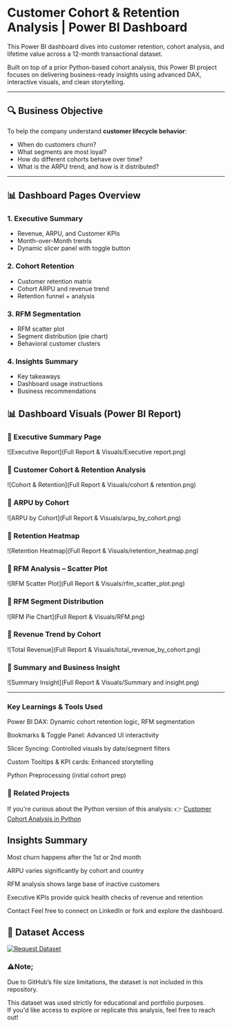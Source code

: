 # Customer Cohort & Retention Analysis | Power BI Dashboard

This Power BI dashboard dives into customer retention, cohort analysis, and lifetime value across a 12-month transactional dataset.

Built on top of a prior Python-based cohort analysis, this Power BI project focuses on delivering business-ready insights using advanced DAX, interactive visuals, and clean storytelling.

---

## 🔍 Business Objective

To help the company understand **customer lifecycle behavior**:
- When do customers churn?
- What segments are most loyal?
- How do different cohorts behave over time?
- What is the ARPU trend, and how is it distributed?

---

## 📊 Dashboard Pages Overview

### 1. **Executive Summary**
- Revenue, ARPU, and Customer KPIs
- Month-over-Month trends
- Dynamic slicer panel with toggle button

### 2. **Cohort Retention**
- Customer retention matrix
- Cohort ARPU and revenue trend
- Retention funnel + analysis

### 3. **RFM Segmentation**
- RFM scatter plot
- Segment distribution (pie chart)
- Behavioral customer clusters

### 4. **Insights Summary**
- Key takeaways
- Dashboard usage instructions
- Business recommendations



## 📊 Dashboard Visuals (Power BI Report)

### 🔹 Executive Summary Page  
![Executive Report](Full Report & Visuals/Executive report.png)

### 🔹 Customer Cohort & Retention Analysis  
![Cohort & Retention](Full Report & Visuals/cohort & retention.png)

### 🔹 ARPU by Cohort  
![ARPU by Cohort](Full Report & Visuals/arpu_by_cohort.png)

### 🔹 Retention Heatmap  
![Retention Heatmap](Full Report & Visuals/retention_heatmap.png)

### 🔹 RFM Analysis – Scatter Plot  
![RFM Scatter Plot](Full Report & Visuals/rfm_scatter_plot.png)

### 🔹 RFM Segment Distribution  
![RFM Pie Chart](Full Report & Visuals/RFM.png)

### 🔹 Revenue Trend by Cohort  
![Total Revenue](Full Report & Visuals/total_revenue_by_cohort.png)

### 🔹 Summary and Business Insight  
![Summary Insight](Full Report & Visuals/Summary and insight.png)



---

### Key Learnings & Tools Used
Power BI DAX: Dynamic cohort retention logic, RFM segmentation

Bookmarks & Toggle Panel: Advanced UI interactivity

Slicer Syncing: Controlled visuals by date/segment filters

Custom Tooltips & KPI cards: Enhanced storytelling

Python Preprocessing (initial cohort prep)

### 🔗 Related Projects
If you're curious about the Python version of this analysis:
👉 [Customer Cohort Analysis in Python
](https://github.com/Psychizzy/customer-cohort-analysis)

## Insights Summary
Most churn happens after the 1st or 2nd month

ARPU varies significantly by cohort and country

RFM analysis shows large base of inactive customers

Executive KPIs provide quick health checks of revenue and retention

Contact
Feel free to connect on LinkedIn or fork and explore the dashboard.

## 📁 Dataset Access

[![Request Dataset](https://img.shields.io/badge/Dataset-Request-blue)](mailto:your.email@example.com)

### ⚠️Note;
 Due to GitHub’s file size limitations, the dataset is not included in this repository.

This dataset was used strictly for educational and portfolio purposes.  
If you'd like access to explore or replicate this analysis, feel free to reach out!



